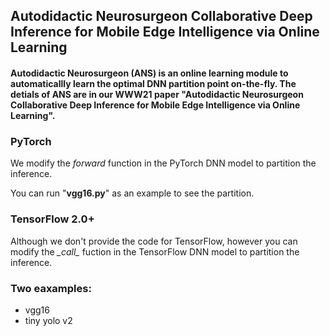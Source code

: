 ## Autodidactic Neurosurgeon Collaborative Deep Inference for Mobile Edge Intelligence via Online Learning
#### Autodidactic Neurosurgeon (ANS) is an online learning module to automaticallly learn the optimal DNN partition point on-the-fly. The detials of ANS are in our WWW21 paper "Autodidactic Neurosurgeon Collaborative Deep Inference for Mobile Edge Intelligence via Online Learning".

### PyTorch
We modify the *forward* function in the PyTorch DNN model to partition the inference.

You can run "**vgg16.py**" as an example to see the partition.

### TensorFlow 2.0+
Although we don't provide the code for TensorFlow, however you can modify the *\__call\__* fuction in the TensorFlow DNN model to partition the inference.

### Two eaxamples:
- vgg16
- tiny yolo v2
